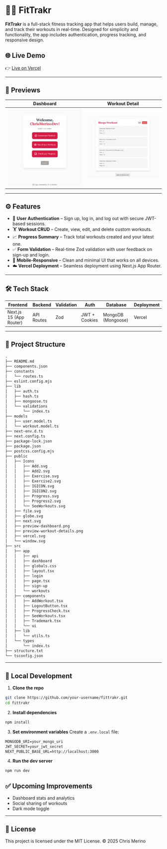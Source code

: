 # 🏋️‍♂️ FitTrakr

**FitTrakr** is a full-stack fitness tracking app that helps users build, manage, and track their workouts in real-time. Designed for simplicity and functionality, the app includes authentication, progress tracking, and responsive design.

## 🌐 Live Demo

👉 [Live on Vercel](https://fit-trakr.vercel.app)

---

## 📸 Previews

| Dashboard                         | Workout Detail                          |
| --------------------------------- | --------------------------------------- |
| ![](public/preview-dashboard.png) | ![](public/preview-workout-details.png) |

---

## ⚙️ Features

- 🔐 **User Authentication** – Sign up, log in, and log out with secure JWT-based sessions.
- 🏋️ **Workout CRUD** – Create, view, edit, and delete custom workouts.
- 📈 **Progress Summary** – Track total workouts created and your latest one.
- ✅ **Form Validation** – Real-time Zod validation with user feedback on sign-up and login.
- 📱 **Mobile-Responsive** – Clean and minimal UI that works on all devices.
- ☁️ **Vercel Deployment** – Seamless deployment using Next.js App Router.

---

## 🛠 Tech Stack

| Frontend                | Backend    | Validation | Auth          | Database           | Deployment |
| ----------------------- | ---------- | ---------- | ------------- | ------------------ | ---------- |
| Next.js 15 (App Router) | API Routes | Zod        | JWT + Cookies | MongoDB (Mongoose) | Vercel     |

---

## 📂 Project Structure

```
.
├── README.md
├── components.json
├── constants
│   └── routes.ts
├── eslint.config.mjs
├── lib
│   ├── auth.ts
│   ├── hash.ts
│   ├── mongoose.ts
│   └── validations
│       └── index.ts
├── models
│   ├── user.model.ts
│   └── workout.model.ts
├── next-env.d.ts
├── next.config.ts
├── package-lock.json
├── package.json
├── postcss.config.mjs
├── public
│   ├── Icons
│   │   ├── Add.svg
│   │   ├── Add2.svg
│   │   ├── Exercise.svg
│   │   ├── Exercise2.svg
│   │   ├── IGICON.svg
│   │   ├── IGICON2.svg
│   │   ├── Progress.svg
│   │   ├── Progress2.svg
│   │   └── SeeWorkouts.svg
│   ├── file.svg
│   ├── globe.svg
│   ├── next.svg
│   ├── preview-dashboard.png
│   ├── preview-workout-details.png
│   ├── vercel.svg
│   └── window.svg
├── src
│   ├── app
│   │   ├── api
│   │   ├── dashboard
│   │   ├── globals.css
│   │   ├── layout.tsx
│   │   ├── login
│   │   ├── page.tsx
│   │   ├── sign-up
│   │   └── workouts
│   ├── components
│   │   ├── AddWorkout.tsx
│   │   ├── LogoutButton.tsx
│   │   ├── ProgressCheck.tsx
│   │   ├── SeeWorkouts.tsx
│   │   ├── Trademark.tsx
│   │   └── ui
│   ├── lib
│   │   └── utils.ts
│   └── types
│       └── index.ts
├── structure.txt
└── tsconfig.json
```

---

## 💠 Local Development

1. **Clone the repo**

```bash
git clone https://github.com/your-username/fittrakr.git
cd fittrakr
```

2. **Install dependencies**

```bash
npm install
```

3. **Set environment variables**
   Create a `.env.local` file:

```env
MONGODB_URI=your_mongo_uri
JWT_SECRET=your_jwt_secret
NEXT_PUBLIC_BASE_URL=http://localhost:3000
```

4. **Run the dev server**

```bash
npm run dev
```

## ✅ Upcoming Improvements

- Dashboard stats and analytics
- Social sharing of workouts
- Dark mode toggle

---

## 📄 License

This project is licensed under the MIT License. © 2025 Chris Merino
